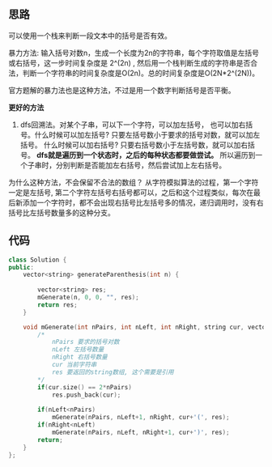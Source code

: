 ## 思路

可以使用一个栈来判断一段文本中的括号是否有效。

暴力方法: 输入括号对数n，生成一个长度为2n的字符串，每个字符取值是左括号或右括号，这一步时间复杂度是 2^(2n) , 然后用一个栈判断生成的字符串是否合法，判断一个字符串的时间复杂度是O(2n)。总的时间复杂度是O(2N*2^(2N))。

官方题解的暴力法也是这种方法，不过是用一个数字判断括号是否平衡。

**更好的方法**

1) dfs回溯法。对某个子串，可以下一个字符，可以加左括号， 也可以加右括号。什么时候可以加左括号? 只要左括号数小于要求的括号对数，就可以加左括号。 什么时候可以加右括号?  只要右括号数小于左括号数，就可以加右括号。 **dfs就是遍历到一个状态时，之后的每种状态都要做尝试。** 所以遍历到一个子串时，分别判断是否能加左右括号，然后尝试加上左右括号。

为什么这种方法，不会保留不合法的数组？ 从字符模拟算法的过程，第一个字符一定是左括号, 第二个字符左括号右括号都可以，之后和这个过程类似，每次在最后新添加一个字符时，都不会出现右括号比左括号多的情况，递归调用时，没有右括号比左括号数量多的这种分支。





## 代码

```c++
class Solution {
public:
    vector<string> generateParenthesis(int n) {
        
        vector<string> res;
        mGenerate(n, 0, 0, "", res);
        return res;
    }

    void mGenerate(int nPairs, int nLeft, int nRight, string cur, vector<string>& res){
        /*
            nPairs 要求的括号对数
            nLeft 左括号数量
            nRight 右括号数量
            cur 当前字符串
            res 要返回的string数组, 这个需要是引用
        */
        if(cur.size() == 2*nPairs)
            res.push_back(cur);
        
        if(nLeft<nPairs)
            mGenerate(nPairs, nLeft+1, nRight, cur+'(', res);
        if(nRight<nLeft)
            mGenerate(nPairs, nLeft, nRight+1, cur+')', res);
        return;
    }
};
```

